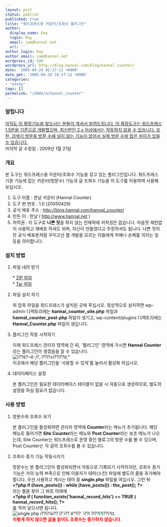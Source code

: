 ```yaml
---
layout: post
status: publish
published: true
title: "워드프레스용 카운터/조회수 플러그인"
author:
  display_name: Kay
  login: Kay
  email: iam@hannal.net
  url: ''
author_login: Kay
author_email: iam@hannal.net
wordpress_id: 590
wordpress_url: http://blog.hannal.com/blog/hannal_counter/
date: '2005-04-29 01:17:11 +0900'
date_gmt: '2005-04-28 16:17:11 +0900'
categories:
- "essay"
tags: []
permalink: "/2005/4/hannal_counter"
---
```

<h3>알립니다</h3>
<p><ins datetime="2009-01-21T14:57:18+00:00">아직도 이 확장기능을 찾으시는 분들이 계셔서 알려드립니다. 이 확장도구는 워드프레스 1.5판을 기준으로 개발했으며, 최신판인 2.x 이상에서는 작동하지 않을 수 있습니다. 또한, 검색기 방문을 방문 수에 넣지 않는 기능이 없어서 실제 방문 수와 많은 차이가 있을 수 있습니다.</ins><br />
마지막 글 수정일 : 2009년 1월 21일</p>
<h3>개요</h3>
<p>본 도구는 워드프레스용 카운터/조회수 기능을 갖고 있는 플러그인입니다. 워드프레스 기본 기능에 없는 카운터(방문수) 기능과 글 조회수 기능을 이 도구를 이용하여 사용해보십시오.</p>
<ol>
<li>도구 이름 : 한날 카운터 (Hannal Counter)</li>
<li>도구 판 번호 : 1.0  (20050429)</li>
<li>공식 배포 주소 : <a href="http://blog.hannal.com/hannal_counter/">http://blog.hannal.com/hannal_counter/</a></li>
<li>만든 이 : 한날 ( <a href="http://www.hannal.net">http://www.hannal.net</a> )</li>
<li>저작권 : 이 도구로 <strong>나쁜 짓</strong>을 하지 않는 전제하에 저작권은 없습니다. 마음껏 제한없이 사용하고 재배포 하셔도 되며, 자신이 만들었다고 주장하셔도 됩니다. 나쁜 짓이란 공식 배포본처럼 꾸미고선 웹 개발을 모르는 이들에게 피해나 손해를 끼치는 일 등을 의미합니다.</li>
</ol>
<h3>설치 방법</h3>
<ol>
<li>파일 내려 받기</li>
<p>* <a href="/blog/wp-content/old_uploads/Hannal_Counter_1.0-20050429.zip">ZIP 파일</a><br />
* <a href="/blog/wp-content/old_uploads/Hannal_Counter_1.0-20050429.tar.gz">Tar 파일</a></p>
<li>파일 설치 하기</li>
<p>위 압축 파일을 워드프레스가 설치된 곳에 푸십시오. 정상적으로 설치하면 wp-admin 디렉토리에는 <strong>hannal_counter_site.php</strong> 파일과 <strong>hannal_counter_post.php</strong> 파일이 생기고, wp-content/plugins 디렉토리에는 <strong>Hannal_Counter.php</strong> 파일이 생깁니다.</p>
<li>플러그인 작동 시작하기</li>
<p>이제 워드프레스 관리자 영역에 간 뒤, '플러그인' 영역에 가시면 <strong>Hannal Counter</strong>라는 플러그인이 생겼음을 알 수 있습니다.<br />
<img src="http://blog.hannal.com/wp-content/old_uploads/plugin_in_admin.gif" alt="í??ë?¬ê·¸ì?¸ í??ì?±í??í??ê¸°" /><br />
이곳에서 해당 플러그인을 '사용할 수 있게'를 눌러서 활성화 하십시오.</p>
<li>데이터베이스 설정</li>
<p>본 플러그인은 필요한 데이터베이스 테이블이 없을 시 자동으로 생성하므로, 별도의 설정을 하실 필요가 없습니다.</ol>
<h3>사용 방법</h3>
<ol>
<li>방문수와 조회수 보기</li>
<p>본 플러그인을 활성화하면 관리자 영역에 <strong>Counter</strong>라는 메뉴가 추가됩니다. 해당 메뉴로 들어가면 <strong>Site Counter</strong>라는 메뉴와 <strong>Post Counter</strong>라는 보조 메뉴가 나오는데, Site Counter는 워드프레스로 운영 중인 블로그의 방문 수를 볼 수 있으며, Post Counter는 각 글의 조회수를 볼 수 있습니다.</p>
<li>조회수 증가 기능 작동시키기</li>
<p>방문수는 본 플러그인이 활성화되면서 자동으로 기록되기 시작하지만, 조회수 증가 기능은 저의 능력 부족으로 인해 이용자가 테마(스킨) 파일에 별도의 줄을 추가해야 합니다. 우선 사용하고 계시는 테마 중 <strong>single.php</strong> 파일을 여십시오. 그런 뒤<br />
<strong>&lt;?php if (have_posts()) : while (have_posts()) : the_post(); ?&gt;</strong><br />
라는 줄을 찾아 그 바로 아래에<br />
<strong>&lt;?php if ( function_exists('hannal_record_hits') == TRUE ) hannal_record_hits(); ?&gt;</strong><br />
를 적어 넣으시면 됩니다.<br />
<img src="http://blog.hannal.com/wp-content/old_uploads/edit_single.php.gif" alt="single.php í??ì?¼ì?? ì?´ì?? ê°?ì?´ ì??ì ?í??ì?­ì??ì?¤." /><br />
<strong><span style="color: red;">이렇게 하지 않으면 글을 읽어도 조회수는 증가하지 않습니다</span></strong>.</ol>
